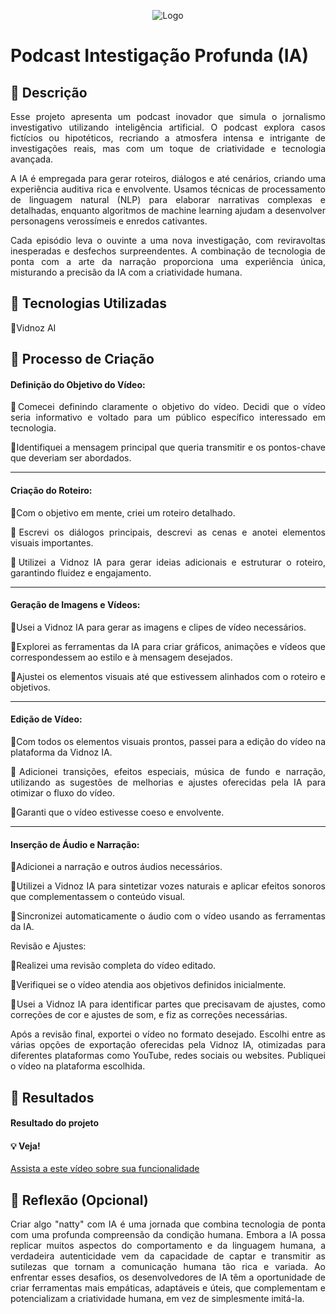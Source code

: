 


<p align="center">
  <img src="https://github.com/AngeloSouza1/lab-natty-or-not/blob/main/Imagens/intelig%C3%AAncia%20artificial%20o%20futuro%20da%20tecnologia.png" alt="Logo"  >
</p>

# Podcast Intestigação Profunda (IA)


## 📒 Descrição


<div align="justify">
Esse projeto apresenta um podcast inovador que simula o jornalismo investigativo utilizando inteligência artificial. O podcast explora casos fictícios ou hipotéticos, recriando a atmosfera intensa e intrigante de investigações reais, mas com um toque de criatividade e tecnologia avançada.

A IA é empregada para gerar roteiros, diálogos e até cenários, criando uma experiência auditiva rica e envolvente. Usamos técnicas de processamento de linguagem natural (NLP) para elaborar narrativas complexas e detalhadas, enquanto algoritmos de machine learning ajudam a desenvolver personagens verossímeis e enredos cativantes.

Cada episódio leva o ouvinte a uma nova investigação, com reviravoltas inesperadas e desfechos surpreendentes. A combinação de tecnologia de ponta com a arte da narração proporciona uma experiência única, misturando a precisão da IA com a criatividade humana.

## 🤖 Tecnologias Utilizadas

🔹Vidnoz AI


## 🧐 Processo de Criação

#### Definição do Objetivo do Vídeo:

🔹Comecei definindo claramente o objetivo do vídeo. Decidi que o vídeo seria informativo e voltado para um público específico interessado em tecnologia.

🔹Identifiquei a mensagem principal que queria transmitir e os pontos-chave que deveriam ser abordados.

---
#### Criação do Roteiro:

🔹Com o objetivo em mente, criei um roteiro detalhado.

🔹Escrevi os diálogos principais,       descrevi as cenas e anotei elementos visuais importantes.

🔹Utilizei a Vidnoz IA para gerar ideias adicionais e estruturar o roteiro, garantindo fluidez e engajamento.

---
#### Geração de Imagens e Vídeos:

🔹Usei a Vidnoz IA para gerar as imagens e clipes de vídeo necessários.

🔹Explorei as ferramentas da IA para criar gráficos, animações e vídeos que correspondessem ao estilo e à mensagem desejados.

🔹Ajustei os elementos visuais até que estivessem alinhados com o roteiro e objetivos.

---
#### Edição de Vídeo:

🔹Com todos os elementos visuais prontos, passei para a edição do vídeo na plataforma da Vidnoz IA.

🔹Adicionei transições, efeitos especiais, música de fundo e narração, utilizando as sugestões de melhorias e ajustes oferecidas pela IA para otimizar o fluxo do vídeo.

🔹Garanti que o vídeo estivesse coeso e envolvente.

---
#### Inserção de Áudio e Narração:

🔹Adicionei a narração e outros áudios necessários.

🔹Utilizei a Vidnoz IA para sintetizar vozes naturais e aplicar efeitos sonoros que complementassem o conteúdo visual.

🔹Sincronizei automaticamente o áudio com o vídeo usando as ferramentas da IA.

Revisão e Ajustes:

🔹Realizei uma revisão completa do vídeo editado.

🔹Verifiquei se o vídeo atendia aos objetivos definidos inicialmente.

🔹Usei a Vidnoz IA para identificar partes que precisavam de ajustes, como correções de cor e ajustes de som, e fiz as correções necessárias.



Após a revisão final, exportei o vídeo no formato desejado.
Escolhi entre as várias opções de exportação oferecidas pela Vidnoz IA, otimizadas para diferentes plataformas como YouTube, redes sociais ou websites.
Publiquei o vídeo na plataforma escolhida.





## 🚀 Resultados
#### Resultado do projeto
#### 💡 Veja!

[Assista a este vídeo sobre sua funcionalidade](https://github.com/AngeloSouza1/lab-natty-or-not/assets/104176076/82236c03-d6df-4fa7-ad40-4597d301c64a)


## 💭 Reflexão (Opcional)

Criar algo "natty" com IA é uma jornada que combina tecnologia de ponta com uma profunda compreensão da condição humana. Embora a IA possa replicar muitos aspectos do comportamento e da linguagem humana, a verdadeira autenticidade vem da capacidade de captar e transmitir as sutilezas que tornam a comunicação humana tão rica e variada. Ao enfrentar esses desafios, os desenvolvedores de IA têm a oportunidade de criar ferramentas mais empáticas, adaptáveis e úteis, que complementam e potencializam a criatividade humana, em vez de simplesmente imitá-la.

</div>

